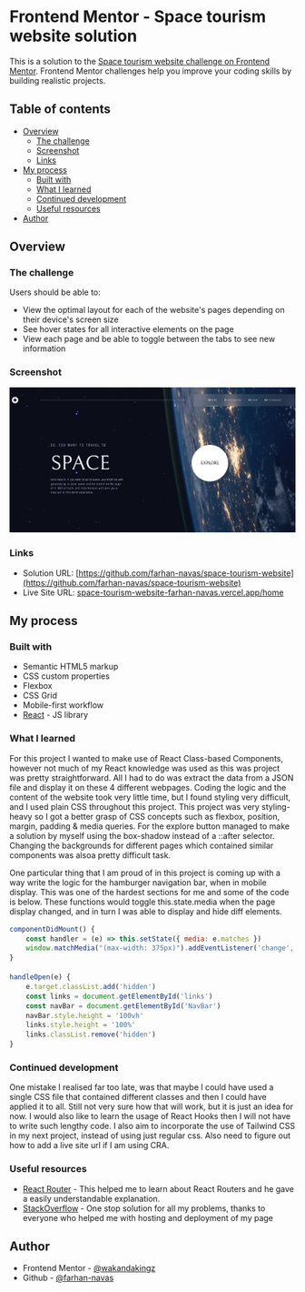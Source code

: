 # Frontend Mentor - Space tourism website solution

This is a solution to the [Space tourism website challenge on Frontend Mentor](https://www.frontendmentor.io/challenges/space-tourism-multipage-website-gRWj1URZ3). Frontend Mentor challenges help you improve your coding skills by building realistic projects. 

## Table of contents

- [Overview](#overview)
  - [The challenge](#the-challenge)
  - [Screenshot](#screenshot)
  - [Links](#links)
- [My process](#my-process)
  - [Built with](#built-with)
  - [What I learned](#what-i-learned)
  - [Continued development](#continued-development)
  - [Useful resources](#useful-resources)
- [Author](#author)

## Overview

### The challenge

Users should be able to:

- View the optimal layout for each of the website's pages depending on their device's screen size
- See hover states for all interactive elements on the page
- View each page and be able to toggle between the tabs to see new information

### Screenshot

![](./images/screenshot.png)

### Links

- Solution URL: [https://github.com/farhan-navas/space-tourism-website](https://github.com/farhan-navas/space-tourism-website)
- Live Site URL: [space-tourism-website-farhan-navas.vercel.app/home](space-tourism-website-farhan-navas.vercel.app/home)

## My process

### Built with

- Semantic HTML5 markup
- CSS custom properties
- Flexbox
- CSS Grid
- Mobile-first workflow
- [React](https://reactjs.org/) - JS library

### What I learned

For this project I wanted to make use of React Class-based Components, however not much of my React knowledge was used as this was project was pretty straightforward. All I had to do was extract the data from a JSON file and display it on these 4 different webpages. Coding the logic and the content of the website took very little time, but I found styling very difficult, and I used plain CSS throughout this project. This project was very styling-heavy so I got a better grasp of CSS concepts such as flexbox, position, margin, padding & media queries. For the explore button managed to make a solution by myself using the box-shadow instead of a ::after selector. Changing the backgrounds for different pages which contained similar components was alsoa pretty difficult task.

One particular thing that I am proud of in this project is coming up with a way write the logic for the hamburger navigation bar, when in mobile display. This was one of the hardest sections for me and some of the code is below. These functions would toggle this.state.media when the page display changed, and in turn I was able to display and hide diff elements.

```js
componentDidMount() {
    const handler = (e) => this.setState({ media: e.matches })
    window.matchMedia("(max-width: 375px)").addEventListener('change', handler)
}

handleOpen(e) {
    e.target.classList.add('hidden')
    const links = document.getElementById('links')
    const navBar = document.getElementById('NavBar')
    navBar.style.height = '100vh'
    links.style.height = '100%'
    links.classList.remove('hidden')
}
```

### Continued development

One mistake I realised far too late, was that maybe I could have used a single CSS file that contained different classes and then I could have applied it to all. Still not very sure how that will work, but it is just an idea for now. I would also like to learn the usage of React Hooks then I will not have to write such lengthy code. I also aim to incorporate the use of Tailwind CSS in my next project, instead of using just regular css. Also need to figure out how to add a live site url if I am using CRA.

### Useful resources

- [React Router](https://www.youtube.com/watch?v=Ul3y1LXxzdU&t=17s&ab_channel=WebDevSimplified) - This helped me to learn about React Routers and he gave a easily understandable explanation.
- [StackOverflow](https://stackoverflow.com/) - One stop solution for all my problems, thanks to everyone who helped me with hosting and deployment of my page

## Author

- Frontend Mentor - [@wakandakingz](https://www.frontendmentor.io/profile/wakandakingz)
- Github - [@farhan-navas](https://www.github.com/farhan-navas)


